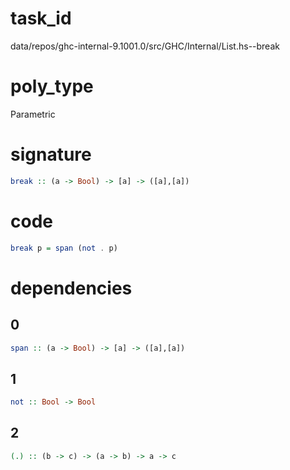 
# task_id
data/repos/ghc-internal-9.1001.0/src/GHC/Internal/List.hs--break

# poly_type
Parametric

# signature
```haskell
break :: (a -> Bool) -> [a] -> ([a],[a])
```   

# code
```haskell
break p = span (not . p)
```

# dependencies
## 0
```haskell
span :: (a -> Bool) -> [a] -> ([a],[a])
```
## 1
```haskell
not :: Bool -> Bool
```
## 2
```haskell
(.) :: (b -> c) -> (a -> b) -> a -> c
```